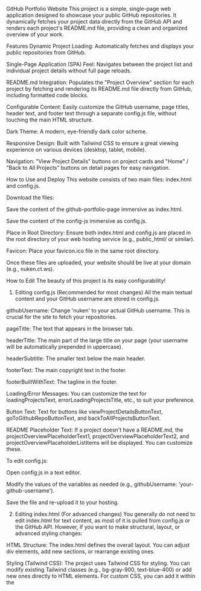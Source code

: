 GitHub Portfolio Website
This project is a simple, single-page web application designed to showcase your public GitHub repositories. It dynamically fetches your project data directly from the GitHub API and renders each project's README.md file, providing a clean and organized overview of your work.

Features
Dynamic Project Loading: Automatically fetches and displays your public repositories from GitHub.

Single-Page Application (SPA) Feel: Navigates between the project list and individual project details without full page reloads.

README.md Integration: Populates the "Project Overview" section for each project by fetching and rendering its README.md file directly from GitHub, including formatted code blocks.

Configurable Content: Easily customize the GitHub username, page titles, header text, and footer text through a separate config.js file, without touching the main HTML structure.

Dark Theme: A modern, eye-friendly dark color scheme.

Responsive Design: Built with Tailwind CSS to ensure a great viewing experience on various devices (desktop, tablet, mobile).

Navigation: "View Project Details" buttons on project cards and "Home" / "Back to All Projects" buttons on detail pages for easy navigation.

How to Use and Deploy
This website consists of two main files: index.html and config.js.

Download the files:

Save the content of the github-portfolio-page immersive as index.html.

Save the content of the config-js immersive as config.js.

Place in Root Directory: Ensure both index.html and config.js are placed in the root directory of your web hosting service (e.g., public_html/ or similar).

Favicon: Place your favicon.ico file in the same root directory.

Once these files are uploaded, your website should be live at your domain (e.g., nuken.ct.ws).

How to Edit
The beauty of this project is its easy configurability!

1. Editing config.js (Recommended for most changes)
All the main textual content and your GitHub username are stored in config.js.

githubUsername: Change 'nuken' to your actual GitHub username. This is crucial for the site to fetch your repositories.

pageTitle: The text that appears in the browser tab.

headerTitle: The main part of the large title on your page (your username will be automatically prepended in uppercase).

headerSubtitle: The smaller text below the main header.

footerText: The main copyright text in the footer.

footerBuiltWithText: The tagline in the footer.

Loading/Error Messages: You can customize the text for loadingProjectsText, errorLoadingProjectsTitle, etc., to suit your preference.

Button Text: Text for buttons like viewProjectDetailsButtonText, goToGithubRepoButtonText, and backToAllProjectsButtonText.

README Placeholder Text: If a project doesn't have a README.md, the projectOverviewPlaceholderText1, projectOverviewPlaceholderText2, and projectOverviewPlaceholderListItems will be displayed. You can customize these.

To edit config.js:

Open config.js in a text editor.

Modify the values of the variables as needed (e.g., githubUsername: 'your-github-username').

Save the file and re-upload it to your hosting.

2. Editing index.html (For advanced changes)
You generally do not need to edit index.html for text content, as most of it is pulled from config.js or the GitHub API. However, if you want to make structural, layout, or advanced styling changes:

HTML Structure: The index.html defines the overall layout. You can adjust div elements, add new sections, or rearrange existing ones.

Styling (Tailwind CSS): The project uses Tailwind CSS for styling. You can modify existing Tailwind classes (e.g., bg-gray-900, text-blue-400) or add new ones directly to HTML elements. For custom CSS, you can add it within the <style> tags.

Markdown Code Areas: The CSS for .markdown-content pre and .markdown-content code specifically styles the code blocks from your README.md files. You can adjust colors, fonts, or spacing here to further customize their appearance.

JavaScript Logic: The <script> section contains the core logic for fetching data, rendering content, and handling navigation. Only modify this if you understand JavaScript and the GitHub API.

3. Favicon
The website is configured to use a favicon.ico file located in your site's root directory.

To use your own favicon:

Create or obtain your favicon file named favicon.ico. A size of 32x32 pixels is common.

Upload this favicon.ico file to the root directory of your web hosting.

Feel free to reach out if you have more questions or need further customizations!
